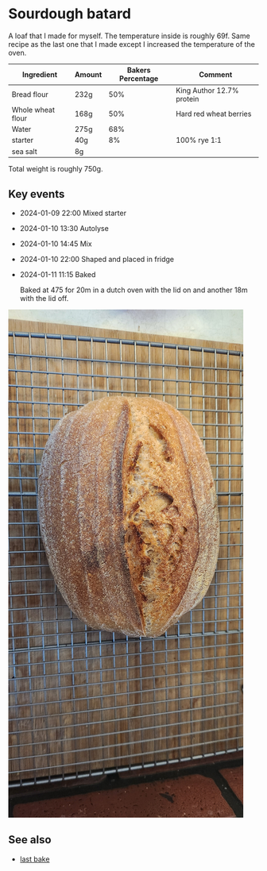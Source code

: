 # Sourdough batard

A loaf that I made for myself. The temperature inside is roughly 69f. Same recipe as the last one that I made except I increased the temperature of the oven.

| Ingredient        | Amount | Bakers Percentage | Comment                   |
| ----------------- | ------ | ----------------- | ------------------------- |
| Bread flour       | 232g   | 50%               | King Author 12.7% protein |
| Whole wheat flour | 168g   | 50%               | Hard red wheat berries    |
| Water             | 275g   | 68%               |                           |
| starter           | 40g    | 8%                | 100% rye 1:1              |
| sea salt          | 8g     |                   |                           |

Total weight is roughly 750g.

## Key events

- 2024-01-09 22:00 Mixed starter
- 2024-01-10 13:30 Autolyse
- 2024-01-10 14:45 Mix
- 2024-01-10 22:00 Shaped and placed in fridge
- 2024-01-11 11:15 Baked

  Baked at 475 for 20m in a dutch oven with the lid on and another 18m with the lid off.

![Batard](batard.jpg)

## See also

- [last bake](../457)